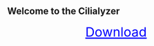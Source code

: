 ## Welcome to the Cilialyzer

<!-- ## Welcome to GitHub Pages -->


<!-- <div align="center"> ... </div> -->
    
  
 <div align="center"> <a href="./download.md" style="color:blue;font-size:30px;" >Download</a> </div> 
